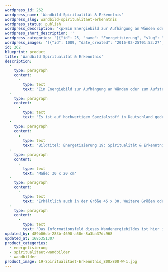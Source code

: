 ```yaml
---
wordpress_id: 262
wordpress_name: 'Wandbild Spiritualität & Erkenntnis'
wordpress_slug: wandbild-spiritualitaet-erkenntnis
wordpress_status: publish
wordpress_description: '<p>Ein Energiebild zur Aufhängung an Wänden oder zum Aufstellen im Raum mit einem aktivierbaren Informationsfeld zu Spiritualität und Erkenntnis sowie dem energetischen Zugang zu den dazugehörigen universellen Wissenspools.</p><p>Es ist auf hochwertigem Spezialstoff in Deutschland gedruckt und sorgfältig in Handarbeit auf Holzkeilrahmen aufgezogen. Laut Herstellerangaben ist der farbintensive Druck 70 Jahre lichtecht, waschbar und in einem umweltorientierten Verfahren hergestellt. Der Oberstoff ist mit einer Spezialbeschichtung unterfüttert, so dass, bei Aufhängung an der Wand, der rückseitige Holzrahmen auch bei hellen Farben unsichtbar ist.</p><p>Bildtitel: Energetisierung 19: Spiritualität &amp; Erkenntnis. Reihe: Energetisierung</p><p>Maße: 30 x 20 cm</p><p>Erhältlich auch in der Größe 45 x 30. Weitere Größen oder andere Seitenverhältnisse, sind bis 200 cm individuell für Sie innerhalb weniger Tage herstellbar. Bitte kontaktieren Sie uns hierfür unter <a href="mailto:info@elvedenverlag.de">info@elvedenverlag.de</a>.</p><p>Das Informationsfeld dieses Wandenergiebildes ist hier im Shop auch erhältlich als <a href="https://my.feenbaum.de/produkt-kategorie/energiebilder/wandbilder/energetisierung/">Wandbild</a>, <a href="https://my.feenbaum.de/produkt-kategorie/energiebilder/fotokarten/energetisierung-fotokarten/">Fotokarte</a>, <a href="https://my.feenbaum.de/produkt-kategorie/energiekissen/energetisierung-energiekissen/">Energiekissen</a> und <a href="https://my.feenbaum.de/produkt-kategorie/energiesprays/energetisierung-energiesprays/">Energiespray</a></p><p><a href="https://my.feenbaum.de/anwendung-energie-wandbilder/">Anwendungshinweise</a>      <a href="https://my.feenbaum.de/produktinformation-wandbilder/">Produktinformationen</a></p>'
wordpress_short_description: ''
wordpress_categories: '[{"id": 25, "name": "Energetisierung", "slug": "energetisierung"}, {"id": 42, "name": "Spiritualit\u00e4t", "slug": "spiritualitaet-wandbilder"}, {"id": 24, "name": "Wandbilder", "slug": "wandbilder"}]'
wordpress_images: '[{"id": 1009, "date_created": "2016-02-25T01:53:27", "date_created_gmt": "2016-02-24T23:53:27", "date_modified": "2016-02-25T01:53:27", "date_modified_gmt": "2016-02-24T23:53:27", "src": "https://my.feenbaum.de/wp-content/uploads/2016/02/19-Spiritualitaet-Erkenntnis_800x800-W-1.jpg", "name": "19-Spiritualitaet-Erkenntnis_800x800-W", "alt": ""}]'
id: 262
blueprint: product
title: 'Wandbild Spiritualität & Erkenntnis'
description:
  -
    type: paragraph
    content:
      -
        type: text
        text: 'Ein Energiebild zur Aufhängung an Wänden oder zum Aufstellen im Raum mit einem aktivierbaren Informationsfeld zu Spiritualität und Erkenntnis sowie dem energetischen Zugang zu den dazugehörigen universellen Wissenspools.'
  -
    type: paragraph
    content:
      -
        type: text
        text: 'Es ist auf hochwertigem Spezialstoff in Deutschland gedruckt und sorgfältig in Handarbeit auf Holzkeilrahmen aufgezogen. Laut Herstellerangaben ist der farbintensive Druck 70 Jahre lichtecht, waschbar und in einem umweltorientierten Verfahren hergestellt. Der Oberstoff ist mit einer Spezialbeschichtung unterfüttert, so dass, bei Aufhängung an der Wand, der rückseitige Holzrahmen auch bei hellen Farben unsichtbar ist.'
  -
    type: paragraph
    content:
      -
        type: text
        text: 'Bildtitel: Energetisierung 19: Spiritualität & Erkenntnis. Reihe: Energetisierung'
  -
    type: paragraph
    content:
      -
        type: text
        text: 'Maße: 30 x 20 cm'
  -
    type: paragraph
    content:
      -
        type: text
        text: 'Erhältlich auch in der Größe 45 x 30. Weitere Größen oder andere Seitenverhältnisse, sind bis 200 cm individuell für Sie innerhalb weniger Tage herstellbar. Bitte kontaktieren Sie uns hierfür unter info@elvedenverlag.de.'
  -
    type: paragraph
    content:
      -
        type: text
        text: 'Das Informationsfeld dieses Wandenergiebildes ist hier im Shop auch erhältlich als Wandbild, Fotokarte, Energiekissen und Energiespray'
updated_by: 489b06db-283b-4690-a50e-8a3ba37dc968
updated_at: 1685351307
product_categories:
  - energetisierung
  - spiritualitaet-wandbilder
  - wandbilder
product_image: 19-Spiritualitaet-Erkenntnis_800x800-W-1.jpg
---
```


